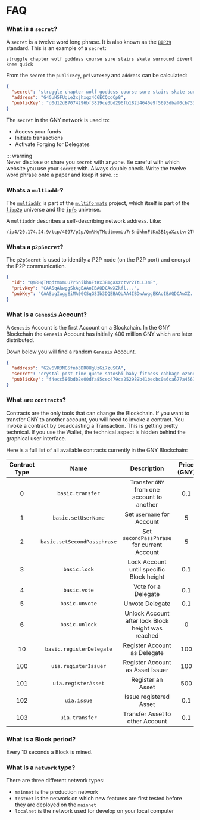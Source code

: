 # FAQ

### What is a `secret`?

A `secret` is a twelve word long phrase. It is also known as the [`BIP39`](https://en.bitcoin.it/wiki/Seed_phrase) standard. This is an example of a `secret`:

```
struggle chapter wolf goddess course sure stairs skate surround divert knee quick
```

From the `secret` the `publicKey`, `privateKey` and `address` can be calculated:

```json
{
  "secret": "struggle chapter wolf goddess course sure stairs skate surround divert knee quick",
  "address": "G4GuH5FUgLe2xjhxqz4C6ECQcdCp8",
  "publicKey": "d0d12d87074296bf3819ce3bd296fb182d4646e9f5693dbaf0cb7338c3f5386f"
}
```

The `secret` in the GNY network is used to:

- Access your funds
- Initiate transactions
- Activate Forging for Delegates

::: warning  
Never disclose or share you `secret` with anyone. Be careful with which website you use your `secret` with. Always double check. Write the twelve word phrase onto a paper and keep it save.
:::

### Whats a `multiaddr`?

The [`multiaddr`](https://www.npmjs.com/package/multiaddr) is part of the [`multiformats`](https://github.com/multiformats) project, which itself is part of the [`libp2p`](https://github.com/libp2p/) universe and the [`ipfs`](https://github.com/ipfs) universe.

A `multiaddr` describes a self-describing network address. Like:

```
/ip4/20.174.24.9/tcp/4097/p2p/QmRHqTMqdtmomUu7rSnikhnFtKx3B1gaXzctvr2TtLLJmE
```

### Whats a `p2pSecret`?

The `p2pSecret` is used to identify a P2P node (on the P2P port) and encrypt the P2P communication.

```json
{
  "id": "QmRHqTMqdtmomUu7rSnikhnFtKx3B1gaXzctvr2TtLLJmE",
  "privKey": "CAASqAkwggSkAgEAAoIBAQDCAwXZkfl...",
  "pubKey": "CAASpgIwggEiMA0GCSqGSIb3DQEBAQUAA4IBDwAwggEKAoIBAQDCAwXZ..."
}
```

### What is a `Genesis` Account?

A `Genesis` Account is the first Account on a Blockchain. In the GNY Blockchain the `Genesis` Account has initially 400 million GNY which are later distributed.

Down below you will find a random `Genesis` Account.

```json
{
  "address": "G2v6VR3NG5fnb3DR8HgUzGi7zuSCA",
  "secret": "crystal post time quote satoshi baby fitness cabbage ozone assist purchase accuse",
  "publicKey": "f4ecc586bdb2e00dfa85cec479ca252989b41becbc0a6ca677a45619509440b9"
}
```

### What are `contracts`?

Contracts are the only tools that can change the Blockchain. If you want to transfer GNY to another account, you will need to invoke a contract. You invoke a contract by broadcasting a Transaction. This is getting pretty technical. If you use the Wallet, the technical aspect is hidden behind the graphical user interface.

Here is a full list of all available contracts currently in the GNY Blockchain:

| Contract Type |            Name             |                    Description                     | Price (GNY) |
| :-----------: | :-------------------------: | :------------------------------------------------: | :---------: |
|       0       |      `basic.transfer`       |     Transfer `GNY` from one account to another     |     0.1     |
|       1       |     `basic.setUserName`     |             Set `username` for Account             |      5      |
|       2       | `basic.setSecondPassphrase` |     Set `secondPassPhrase` for current Account     |      5      |
|       3       |        `basic.lock`         |      Lock Account until specific Block height      |     0.1     |
|       4       |        `basic.vote`         |                Vote for a Delegate                 |     0.1     |
|       5       |       `basic.unvote`        |                  Unvote Delegate                   |     0.1     |
|       6       |       `basic.unlock`        | Unlock Account after lock Block height was reached |      0      |
|      10       |  `basic.registerDelegate`   |            Register Account as Delegate            |     100     |
|      100      |    `uia.registerIssuer`     |          Register Account as Asset Issuer          |     100     |
|      101      |     `uia.registerAsset`     |                 Register an Asset                  |     500     |
|      102      |         `uia.issue`         |               Issue registered Asset               |     0.1     |
|      103      |       `uia.transfer`        |          Transfer Asset to other Account           |     0.1     |

### What is a Block period?

Every 10 seconds a Block is mined.

### What is a `network` type?

There are three different network types:

- `mainnet` is the production network
- `testnet` is the network on which new features are first tested before they are deployed on the `mainnet`
- `localnet` is the network used for develop on your local computer
